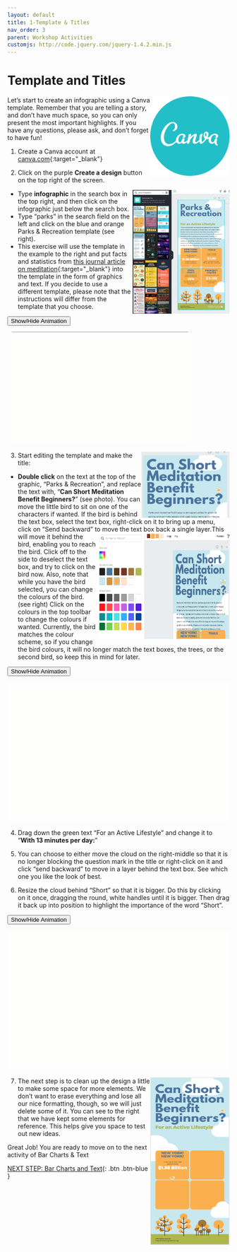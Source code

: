 ```yaml
---
layout: default
title: 1-Template & Titles
nav_order: 3
parent: Workshop Activities
customjs: http://code.jquery.com/jquery-1.4.2.min.js
---
```

# Template and Titles
<img src="images//infographics-template-01.png" style="float:right;width:180px;height:180px;"> 
Let’s start to create an infographic using a Canva template. Remember that you are telling a story, and don’t have much space, so you can only present the most important highlights. If you have any questions, please ask, and don’t forget to have fun!

1. Create a Canva account at [canva.com](https://www.canva.com/){:target="_blank"}

2. Click on the purple **Create a design** button on the top right of the screen.
 <img src="images//infographics-template-02.png" style="float:right;width:220px;height:280px;" alt="infographics template"> 

  - Type **infographic** in the search box in the top right, and then click on the infographic just below the search box.
  - Type “parks” in the search field on the left and click on the blue and orange Parks & Recreation template (see right).
  - This exercise will use the template in the example to the right and put facts and statistics from [this journal article on meditation](https://bit.ly/dsc-infographic-meditate){:target="_blank"} into the template in the form of graphics and text. If you decide to use a different template, please note that the instructions will differ from the template that you choose.

  <button onclick="toggle('gif1')">Show/Hide Animation</button>
    <div id="gif1">
    <img src="images/infographics-template-03.gif" alt="find template" style="width:400px;margin-left:10px;">
    </div>

 <img src="images//infographics-template-05.png" style="float:right;width:200px;height:150px;" alt="Text box with bird">  

3. Start editing the template and make the title: 
  - **Double click** on the text at the top of the graphic, “Parks & Recreation”, and replace the text with, “**Can Short Meditation Benefit Beginners?**” (see photo). You can move the little bird to sit on one of the characters if wanted. If the bird is behind the text box, select the text box, right-click on it to bring up a menu, click on “Send backward” to move the text box back a single layer.<img src="images//infographics-template-04.png" style="float:right;width:300px;height:240px;" alt="bird selected with colour palette">This will move it behind the bird, enabling you to reach the bird. Click off to the side to deselect the text box, and try to click on the bird now. Also, note that while you have the bird selected, you can change the colours of the bird. (see right) Click on the colours in the top toolbar to change the colours if wanted. Currently, the bird matches the colour scheme, so if you change the bird colours, it will no longer match the text boxes, the trees, or the second bird, so keep this in mind for later. 

  <button onclick="toggle('gif2')">Show/Hide Animation</button>
    <div id="gif2">
    <img src="images/infographics-template-06.gif" alt="editing template">
    </div>

4. Drag down the green text “For an Active Lifestyle” and change it to “**With 13 minutes per day:**” 

5. You can choose to either move the cloud on the right-middle so that it is no longer blocking the question mark in the title or right-click on it and click “send backward” to move in a layer behind the text box. See which one you like the look of best. 

6. Resize the cloud behind “Short” so that it is bigger. Do this by clicking on it once, dragging the round, white handles until it is bigger. Then drag it back up into position to highlight the importance of the word “Short”. 

 <button onclick="toggle('gif3')">Show/Hide Animation</button>
    <div id="gif3">
    <img src="images/infographics-template-07.gif" alt="edit icons">
    </div>

 <img src="images//infographics-template-08.png" style="float:right;width:180px;height:380px;" alt="infographics image">

7. The next step is to clean up the design a little to make some space for more elements. We don’t want to erase everything and lose all our nice formatting, though, so we will just delete some of it. You can see to the right that we have kept some elements for reference. This helps give you space to test out new ideas. 

Great Job! You are ready to move on to the next activity of Bar Charts & Text

<script>  

    function toggle(input) {
        var x = document.getElementById(input);
        if (x.style.display === "none") {
            x.style.display = "block";
        } else {
            x.style.display = "none";
        }
    }
</script>

[NEXT STEP: Bar Charts and Text](2-canva-charts.html){: .btn .btn-blue }
